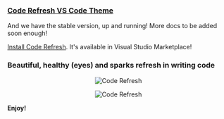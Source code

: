 ### [Code Refresh VS Code Theme]()

And we have the stable version, up and running! More docs to be added soon enough!

[Install Code Refresh](https://marketplace.visualstudio.com/items?itemName=mayeedwin.coderefresh). It's available in Visual Studio Marketplace!

### Beautiful, healthy (eyes) and sparks refresh in writing code

<p align="center">
  <img src="https://github.com/mayeedwin/code-refresh/blob/master/.coderefresh/coderefresh.png" alt="Code Refresh"/>
</p>

<p align="center">
  <img src="https://github.com/mayeedwin/code-refresh/blob/master/.coderefresh/coderefreshc.png" alt="Code Refresh"/>
</p>

**Enjoy!**
